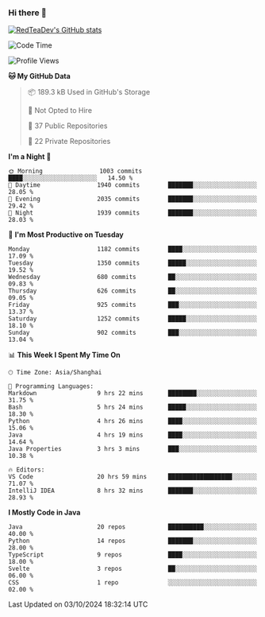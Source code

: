 ### Hi there 👋

<!--
**RedTeaDev/RedTeaDev** is a ✨ _special_ ✨ repository because its `README.md` (this file) appears on your GitHub profile.

Here are some ideas to get you started:

- 🔭 I’m currently working on ...
- 🌱 I’m currently learning ...
- 👯 I’m looking to collaborate on ...
- 🤔 I’m looking for help with ...
- 💬 Ask me about ...
- 📫 How to reach me: ...
- 😄 Pronouns: ...
- ⚡ Fun fact: ...
-->

<!--
[![wakatime](https://wakatime.com/badge/user/6b101ed0-04c0-4490-9283-eb61f2efff96.svg)](https://wakatime.com/@6b101ed0-04c0-4490-9283-eb61f2efff96)
!-->

[![RedTeaDev's GitHub stats](https://github-readme-stats.vercel.app/api?username=RedTeaDev\&include_all_commits=true)](https://github.com/anuraghazra/github-readme-stats)
<!--
[![willianrod's wakatime stats](https://github-readme-stats.vercel.app/api/wakatime?username=RedTeaDev)](https://github.com/anuraghazra/github-readme-stats)
!-->
<!--START_SECTION:waka-->
![Code Time](http://img.shields.io/badge/Code%20Time-2%2C600%20hrs%2038%20mins-blue)

![Profile Views](http://img.shields.io/badge/Profile%20Views-0-blue)

**🐱 My GitHub Data** 

> 📦 189.3 kB Used in GitHub's Storage 
 > 
> 🚫 Not Opted to Hire
 > 
> 📜 37 Public Repositories 
 > 
> 🔑 22 Private Repositories 
 > 
**I'm a Night 🦉** 

```text
🌞 Morning                1003 commits        ████░░░░░░░░░░░░░░░░░░░░░   14.50 % 
🌆 Daytime                1940 commits        ███████░░░░░░░░░░░░░░░░░░   28.05 % 
🌃 Evening                2035 commits        ███████░░░░░░░░░░░░░░░░░░   29.42 % 
🌙 Night                  1939 commits        ███████░░░░░░░░░░░░░░░░░░   28.03 % 
```
📅 **I'm Most Productive on Tuesday** 

```text
Monday                   1182 commits        ████░░░░░░░░░░░░░░░░░░░░░   17.09 % 
Tuesday                  1350 commits        █████░░░░░░░░░░░░░░░░░░░░   19.52 % 
Wednesday                680 commits         ██░░░░░░░░░░░░░░░░░░░░░░░   09.83 % 
Thursday                 626 commits         ██░░░░░░░░░░░░░░░░░░░░░░░   09.05 % 
Friday                   925 commits         ███░░░░░░░░░░░░░░░░░░░░░░   13.37 % 
Saturday                 1252 commits        █████░░░░░░░░░░░░░░░░░░░░   18.10 % 
Sunday                   902 commits         ███░░░░░░░░░░░░░░░░░░░░░░   13.04 % 
```


📊 **This Week I Spent My Time On** 

```text
🕑︎ Time Zone: Asia/Shanghai

💬 Programming Languages: 
Markdown                 9 hrs 22 mins       ████████░░░░░░░░░░░░░░░░░   31.75 % 
Bash                     5 hrs 24 mins       █████░░░░░░░░░░░░░░░░░░░░   18.30 % 
Python                   4 hrs 26 mins       ████░░░░░░░░░░░░░░░░░░░░░   15.06 % 
Java                     4 hrs 19 mins       ████░░░░░░░░░░░░░░░░░░░░░   14.64 % 
Java Properties          3 hrs 3 mins        ███░░░░░░░░░░░░░░░░░░░░░░   10.38 % 

🔥 Editors: 
VS Code                  20 hrs 59 mins      ██████████████████░░░░░░░   71.07 % 
IntelliJ IDEA            8 hrs 32 mins       ███████░░░░░░░░░░░░░░░░░░   28.93 % 
```

**I Mostly Code in Java** 

```text
Java                     20 repos            ██████████░░░░░░░░░░░░░░░   40.00 % 
Python                   14 repos            ███████░░░░░░░░░░░░░░░░░░   28.00 % 
TypeScript               9 repos             ████░░░░░░░░░░░░░░░░░░░░░   18.00 % 
Svelte                   3 repos             ██░░░░░░░░░░░░░░░░░░░░░░░   06.00 % 
CSS                      1 repo              ░░░░░░░░░░░░░░░░░░░░░░░░░   02.00 % 
```




 Last Updated on 03/10/2024 18:32:14 UTC
<!--END_SECTION:waka-->


